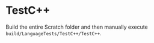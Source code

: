 # TestC++

Build the entire Scratch folder and then manually execute `build/LanguageTests/TestC++/TestC++`.
